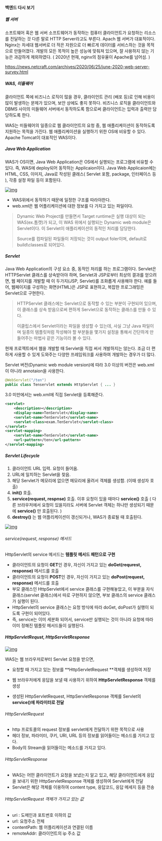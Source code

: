 #### 백엔드 다시 보기

##### 웹 서버

소프트웨어 혹은 웹 서버 소프트웨어가 동작하는 컴퓨터
클라이언트가 요청하는 리소스를 전달하는 것
다른 말로 HTTP Server라고도 부른다.
Apach 웹 서버가 대표적이다.
Nginx는 차세대 웹서버로 더 적은 자원으로 더 빠르게 데이터를 서비스하는 것을 목적으로 만들어졌다. 개발의 모든 목적이 높은 성능에 맞춰져 있으며, 잘 사용하지 않는 기능은 과감하게 제외하였다.
( 2020년 현재, nginx의 점유율이 Apache를 넘어섬. )

https://news.netcraft.com/archives/2020/06/25/june-2020-web-server-survey.html

##### WAS, 미들웨어

클라이언트 쪽에 비즈니스 로직이 많을 경우, 클라이언트 관리 (배포 등)로 인해 비용이 많이 발생하는 문제가 있으며, 보안 상에도 좋지 못하다. 비즈니스 로직을 클라이언트와 DBMS 사이의 미들웨어 서버에서 동작하도록 함으로써 클라이언트는 입력과 출력만 담당하도록 한다.

WAS는 미들웨어의 일종으로 웹 클라이언트의 요청 중, 웹 애플리케이션이 동작하도록 지원하는 목적을 가진다. 웹 애플리케이션을 실행하기 위한 OS에 비유할 수 있다.
Apache Tomcat이 대표적인 WAS이다.

##### Java Web Application

WAS가 OS이면, Java Web Application은 OS에서 실행되는 프로그램에 비유할 수 있다.
즉, WAS에 deploy되어 동작하는 Applicaion이다.
Java Web Applicaion에는 HTML, CSS, 이미지, Java로 작성된 클래스( Servlet 포함, package, 인터페이스 등 ), 각종 설정 파일 등이 포함된다.

[![img](https://cphinf.pstatic.net/mooc/20180124_133/15167752967943AqfC_PNG/1_5_1_____.PNG?type=w760)](https://www.edwith.org/boostcourse-web/lecture/16686/#)

- WAS위에서 동작하기 때문에 일정한 구조를 따라야한다.
- web.xml은 웹 어플리케이션에 대한 정보를 다 가지고 있는 파일이다.

> Dynamic Web Project를 만들면서 Target runtime은 실행 대상이 되는 WAS(ex.톰캣)가 되고, 이 WAS 위에서 실행되는 Dynamic web module은 Servlet이다. 이 Servlet이 애플리케이션의 동적인 처리를 담당한다.
>
> Source를 컴파일된 파일들이 저장되는 것이 output foler이며, default로 build\classes로 되어있다.

##### Servlet

Java Web Application의 구성 요소 중, 동적인 처리를 하는 프로그램이다.
Servlet은 HTTPServlet 클래스를 상속받아야 하며, Servlet과 JSP로부터 최상의 결과를 얻으려면, 웹 페이지를 개발할 때 이 두가지(JSP, Servlet)를 조화롭게 사용해야 한다.
예를 들어, 웹페이지를 구성하는 화면(HTML)은 JSP로 표현하고, 복잡한 프로그래밍은 Servlet으로 구현한다.

> HTTPServlet 클래스에는 Servlet으로 동작할 수 있는 부분이 구현되어 있으며, 이 클래스를 상속 받음으로써 편하게 Servlet으로 동작하는 클래스를 만들 수 있다.
>
> 이클립스에서 Servlet이라는 파일을 생성할 수 있는데, 사실 그냥 Java 파일이며 일종의 템플릿처럼 작성해야 할 부분들을 몇가지 설정을 통해서 간단하게 만들어주는 마법사 같은 기능이라 볼 수 있다.

현재 프로젝트에서 웹을 개발할 때 Servlet을 직접 써서 개발하지는 않는다. 조금 더 편하게 사용할 수 있게 도와주는 다양한 프레임워크를 사용하여 개발하는 경우가 더 많다.

Servlet 버전(Dynamic web module version)에 따라 3.0 이상의 버전은 web.xml이 아니라 annotaion을 사용한다.

```java
@WebServlet("/ten")
public class Tenservlet extends HttpServlet { ... }
```

3.0 미만에서는 web.xml에 직접 Servlet을 등록해준다.

```xml
<servlet>
	<description></description>
    <display-name>TenServlet</display-name>
    <servlet-name>TenServlet</servlet-name>
    <servlet-class>exam.TenServlet</servlet-class>
</servlet>
<servlet-mapping>
	<servlet-name>TenServlet</servlet-name>
    <url-pattern>/ten</url-pattern>
</servlet-mapping>
```

##### Servlet Lifecycle

1. 클라이언트 URL 입력. 요청이 들어옴.
2. URL에 일치하는 Servlet을 찾음.
3. 해당 Servlet가 메모리에 없으면 메모리에 올려서 객체를 생성함. (이때 생성자 호출)
4. **init()** 호출.
5. **service(request, respnse)** 호출. 이후 요청이 있을 때마다 **service()** 호출
   ( 다른 브라우저에서 요청이 있을지라도 서버에 Servlet 객체는 하나만 생성되기 때문에 **service()** 만 호출된다. )
6. **destroy()** 는 웹 어플리케이션이 갱신되거나, WAS가 종료될 때 호출된다.

[![img](https://cphinf.pstatic.net/mooc/20180124_22/1516782982944xjogH_PNG/1_5_3_ServletLifcycle.PNG?type=w760)](https://www.edwith.org/boostcourse-web/lecture/16688/#)

###### service(request, response) 메서드

HttpServlet의 service 메서드는 **템플릿 메서드 패턴으로 구현**

- 클라이언트의 요청이 **GET**인 경우, 자신이 가지고 있는 **doGet(requrest, response)** 메서드를 호출
- 클라이언트의 요청이 **POST**인 경우, 자신이 가지고 있는 **doPost(request, response)** 메서드를 호출
- 부모 클래스인 HttpServlet에서 service 클래스를 구현해놓았고, 이 부분을 자식 클래스(servlet 클래스)에서 따로 구현하지 않으면, 부보 클래스의 service 클래스가 실행이 된다.
- HttpServlet의 service 클래스는 요청 방식에 따라 doGet, doPost가 실행이 되도록 구현이 되어있다.
- 즉, service는 이미 세분화 되어서, service만 실행되는 것이 아니라 요청에 따라 이미 정해진 템플릿 메서드들이 실행된다.

##### HttpServletRequst, HttpServletResponse

[![img](https://cphinf.pstatic.net/mooc/20180124_79/15167843899250uB2H_PNG/1_5_4_request_response.PNG?type=w760) ](https://www.edwith.org/boostcourse-web/lecture/16689/#)

WAS는 웹 브라우저로부터 Servlet 요청을 받으면,

- 요청할 때 가지고 있는 정보를 **HttpServletRequest **객체를 생성하여 저장
- 웹 브라우저에게 응답을 보낼 때 사용하기 위하여 **HttpServletResponse** 객체를 생성

- 생성된 HttpServletRequest, HttpServletResponse 객체를 Servlet의 **service()에 파라미터로 전달**

###### HttpServletRequest

- http 프로토콜의 request 정보를 servlet에게 전달하기 위한 목적으로 사용
- 헤더 정보, 파라미터, 쿠키, URI, URL 등의 정보를 읽어들이는 메소드를 가지고 있다.
- Body의 Stream을 읽어들이는 메소드를 가지고 있다.

###### HttpServletResponse

- WAS는 어떤 클라이언트가 요청을 보냈는지 알고 있고, 해당 클라이언트에게 응답을 보내기 위한 HttpServletResponse 객체를 생성하여 Servlet에게 전달
- Servlet은 해당 객체를 이용하여 content type, 응답코드, 응답 메세지 등을 전송

###### HttpServletRequest 객체가 가지고 있는 값

- uri : 도메인과 포트번호 이하의 값
- url: 요청주소 전체
- contentPath: 웹 어플리케이션과 연결된 이름
- remoteAddr: 클라이언트의 ip 주소 값

